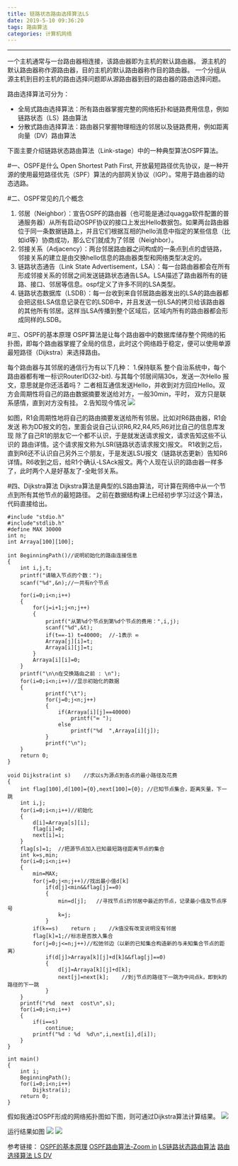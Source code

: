 ```yaml
---
title: 链路状态路由选择算法LS
date: 2019-5-10 09:36:20
tags: 路由算法
categories: 计算机网络
---
```

---
一个主机通常与一台路由器相连接，该路由器即为主机的默认路由器。
源主机的默认路由器称作源路由器，目的主机的默认路由器称作目的路由器。
一个分组从源主机到目的主机的路由选择问题即从源路由器到目的路由器的路由选择问题。
<!--more-->
路由选择算法可分为：
- 全局式路由选择算法：所有路由器掌握完整的网络拓扑和链路费用信息，例如链路状态（LS）路由算法
- 分散式路由选择算法：路由器只掌握物理相连的邻居以及链路费用，例如距离向量（DV）路由算法

下面主要介绍链路状态路由算法（Link-stage）中的一种典型算法OSPF算法。

#一、OSPF是什么
Open Shortest Path First, 开放最短路径优先协议，是一种开源的使用最短路径优先（SPF）算法的内部网关协议（IGP）。常用于路由器的动态选路。

#二、OSPF常见的几个概念
1. 邻居（Neighbor）：宣告OSPF的路由器（也可能是通过quagga软件配置的普通服务器）从所有启动OSPF协议的接口上发出Hello数据包。如果两台路由器位于同一条数据链路上，并且它们根据互相的hello消息中指定的某些信息（比如id等）协商成功，那么它们就成为了邻居（Neighbor）。
2. 邻接关系（Adjacency）：两台邻居路由器之间构成的一条点到点的虚链路，邻接关系的建立是由交换hello信息的路由器类型和网络类型决定的。
3. 链路状态通告（Link State Advertisement，LSA）：每一台路由器都会在所有形成邻接关系的邻居之间发送链路状态通告LSA。LSA描述了路由器所有的链路、接口、邻居等信息。ospf定义了许多不同的LSA类型。
4. 链路状态数据库（LSDB）：每一台收到来自邻居路由器发出的LSA的路由器都会把这些LSA信息记录在它的LSDB中，并且发送一份LSA的拷贝给该路由器的其他所有邻居。这样当LSA传播到整个区域后，区域内所有的路由器都会形成同样的LSDB。

#三、OSPF的基本原理
OSPF算法是让每个路由器中的数据库储存整个网络的拓扑图，即每个路由器掌握了全局的信息，此时这个网络趋于稳定，便可以使用单源最短路径（Dijkstra）来选择路由。

每个路由器与其邻居的通信行为有以下几种：
1.保持联系
整个自治系统中，每个路由器都有唯一标识RouterID(32-bit). 与其每个邻居间隔30s，发送一次Hello 报文，意思就是你还活着吗？
二者相互通信发送Hello，并收到对方回应Hello。双方会周期性将自己的路由数据摘要发送给对方，一般30min，平时， 
双方只是联系感情，直到对方没有挂。
2.告知现今情况
![](https://upload-images.jianshu.io/upload_images/16845916-40717fbbfc3b07a7.png?imageMogr2/auto-orient/strip%7CimageView2/2/w/1240)

如图，R1会周期性地将自己的路由摘要发送给所有邻居。比如对R6路由器，R1会发送 
称为DD报文的包，里面会说自己认识R6,R2,R4,R5,R6对比自己的信息库发现 
除了自己R1的朋友它一个都不认识，于是就发送请求报文，请求告知这些不认识的 
路由详情。这个请求报文称为LSR(链路状态请求报文)报文。 
R1收到之后，直到R6还不认识自己另外三个朋友，于是发送LSU报文（链路状态更新）告知R6详情。R6收到之后，给R1个确认-LSAck报文。两个人现在认识的路由器一样多了，此时两个人是好基友了-全毗邻关系。

#四、Dijkstra算法
Dijkstra算法是典型的LS路由算法，可计算在网络中从一个节点到所有其他节点的最短路径。
之前在数据结构课上已经初步学习过这个算法，代码直接给出。
```
#include "stdio.h"   
#include"stdlib.h"   
#define MAX 30000
int n;
int Arraya[100][100];       

int BeginningPath()//说明初始化的路由连接信息
{          
	int i,j,t;
	printf("请输入节点的个数：");
	scanf("%d",&n);//一共有n个节点
	
	for(i=0;i<n;i++)
	{
		for(j=i+1;j<n;j++)
		{
			printf("从第%d个节点到第%d个节点的费用：",i,j);
			scanf("%d",&t);	
			if(t==-1) t=40000;	//-1表示 ∞
			Arraya[j][i]=t;
		    Arraya[i][j]=t;
		} 
		Arraya[i][i]=0;
	}
    printf("\n\n在交换路由之前 : \n");
	for(i=0;i<n;i++)//显示初始化的数据
	{         
			printf("\t");
			for(j=0;j<n;j++)
			{
				if(Arraya[i][j]==40000)
					printf("∞ ");
				else	
					printf("%d  ",Arraya[i][j]);
			}
			printf("\n");
	}
	return 0;
}

void Dijkstra(int s)	//求以s为源点到各点的最小路径及花费 
{
	int flag[100],d[100]={0},next[100]={0};	//已知节点集合，距离矢量，下一跳 
	int i,j;
	for(i=0;i<n;i++)//初始化
	{
		d[i]=Arraya[s][i];
		flag[i]=0;
		next[i]=i;
	}
	flag[s]=1;	//把源节点加入已知最短路径距离节点的集合 
	int k=s,min;
	for(i=0;i<n;i++)
	{
		min=MAX;
		for(j=0;j<n;j++)//找出最小值d[k]
			if(d[j]<min&&flag[j]==0)
			{
				min=d[j];	//寻找节点i的邻居中最近的节点，记录最小值及节点序号 
				k=j;
			}
		if(k==s)	return ;	//k值没有改变说明没有邻居 
		flag[k]=1;//标志是否放入集合
		for(j=0;j<=n;j++)//松弛邻边（以新的已知集合构造新的与未知集合节点的距离） 
		    if(d[j]>Arraya[k][j]+d[k]&&flag[j]==0)
			{
				d[j]=Arraya[k][j]+d[k];
				next[j]=next[k];	//到j节点的路径下一跳为中间点k，即到k的路径的下一跳 
			}
	}
	printf("r%d  next  cost\n",s);
	for(i=0;i<n;i++)
	{
		if(i==s)
			continue;
		printf("%d : %d  %d\n",i,next[i],d[i]);
	}
}

int main()
{
	int i;
	BeginningPath();
	for(i=0;i<n;i++)
		Dijkstra(i);
	return 0;
}

```
假如我通过OSPF形成的网络拓扑图如下图，则可通过Dijkstra算法计算结果。
![](https://upload-images.jianshu.io/upload_images/16845916-6c881b2ba82ecc74.png?imageMogr2/auto-orient/strip%7CimageView2/2/w/1240)

运行结果如图
![](https://upload-images.jianshu.io/upload_images/16845916-fb22469440a5addd.png?imageMogr2/auto-orient/strip%7CimageView2/2/w/1240)
![](https://upload-images.jianshu.io/upload_images/16845916-9336824df06cf17f.png?imageMogr2/auto-orient/strip%7CimageView2/2/w/1240)

参考链接：
[OSPF的基本原理](https://www.jianshu.com/p/332d866c41ed)
[OSPF路由算法-Zoom in](https://blog.csdn.net/qq_33745102/article/details/82016413)
[LS链路状态路由算法](https://blog.csdn.net/qq_33361432/article/details/79464886)
[路由选择算法 LS DV](https://blog.csdn.net/qq_22238021/article/details/80496138)